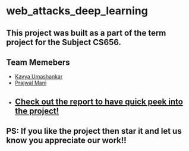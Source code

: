 # web_attacks_deep_learning

## This project was built as a part of the term project for the  Subject CS656.
## Team Memebers
* [Kavya Umashankar](https://github.com/Kavya-umashankar)
* [Prajwal Mani](https://linktr.ee/prajwal.mani)
* ## [Check out the report to have quick peek into the project!](kbu2_webattacks.pdf)

## PS: If you like the project then star it and let us know you appreciate our work!!
